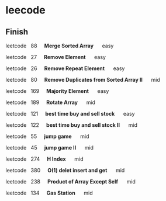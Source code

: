 # leecode
## Finish

leetcode&nbsp;&nbsp;&nbsp;88&nbsp;&nbsp;&nbsp;&nbsp;&nbsp;**Merge Sorted Array**&nbsp;&nbsp;&nbsp;&nbsp;&nbsp;&nbsp;easy

leetcode&nbsp;&nbsp;&nbsp;27&nbsp;&nbsp;&nbsp;&nbsp;&nbsp;**Remove Element**&nbsp;&nbsp;&nbsp;&nbsp;&nbsp;&nbsp;easy

leetcode&nbsp;&nbsp;&nbsp;26&nbsp;&nbsp;&nbsp;&nbsp;&nbsp;**Remove Repeat Element**&nbsp;&nbsp;&nbsp;&nbsp;&nbsp;&nbsp;easy

leetcode&nbsp;&nbsp;&nbsp;80&nbsp;&nbsp;&nbsp;&nbsp;&nbsp;**Remove Duplicates from Sorted Array II**&nbsp;&nbsp;&nbsp;&nbsp;&nbsp;&nbsp;mid

leetcode&nbsp;&nbsp;&nbsp;169&nbsp;&nbsp;&nbsp;&nbsp;&nbsp;**Majority Element**&nbsp;&nbsp;&nbsp;&nbsp;&nbsp;&nbsp;easy

leetcode&nbsp;&nbsp;&nbsp;189&nbsp;&nbsp;&nbsp;&nbsp;&nbsp;**Rotate Array**&nbsp;&nbsp;&nbsp;&nbsp;&nbsp;&nbsp;mid

leetcode&nbsp;&nbsp;&nbsp;121&nbsp;&nbsp;&nbsp;&nbsp;&nbsp;**best time buy and sell stock**&nbsp;&nbsp;&nbsp;&nbsp;&nbsp;&nbsp;easy

leetcode&nbsp;&nbsp;&nbsp;122&nbsp;&nbsp;&nbsp;&nbsp;&nbsp;**best time buy and sell stock II**&nbsp;&nbsp;&nbsp;&nbsp;&nbsp;&nbsp;mid

leetcode&nbsp;&nbsp;&nbsp;55&nbsp;&nbsp;&nbsp;&nbsp;&nbsp;**jump game**&nbsp;&nbsp;&nbsp;&nbsp;&nbsp;&nbsp;mid

leetcode&nbsp;&nbsp;&nbsp;45&nbsp;&nbsp;&nbsp;&nbsp;&nbsp;**jump game II**&nbsp;&nbsp;&nbsp;&nbsp;&nbsp;&nbsp;mid

leetcode&nbsp;&nbsp;&nbsp;274&nbsp;&nbsp;&nbsp;&nbsp;&nbsp;**H Index**&nbsp;&nbsp;&nbsp;&nbsp;&nbsp;&nbsp;mid

leetcode&nbsp;&nbsp;&nbsp;380&nbsp;&nbsp;&nbsp;&nbsp;&nbsp;**O(1) delet insert and get**&nbsp;&nbsp;&nbsp;&nbsp;&nbsp;&nbsp;mid

leetcode&nbsp;&nbsp;&nbsp;238&nbsp;&nbsp;&nbsp;&nbsp;&nbsp;**Product of Array Except Self**&nbsp;&nbsp;&nbsp;&nbsp;&nbsp;&nbsp;mid

leetcode&nbsp;&nbsp;&nbsp;134&nbsp;&nbsp;&nbsp;&nbsp;&nbsp;**Gas Station**&nbsp;&nbsp;&nbsp;&nbsp;&nbsp;&nbsp;mid